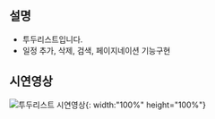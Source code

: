 ## 설명

- 투두리스트입니다.
- 일정 추가, 삭제, 검색, 페이지네이션 기능구현

## 시연영상
![투두리스트 시연영상](https://github.com/richdad6208/vanila/assets/126126067/13bf1235-2ff7-4c82-886e-df8f185be356){: width:"100%" height="100%"}
